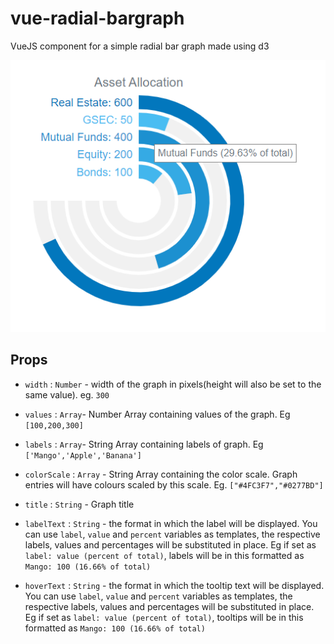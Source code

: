# vue-radial-bargraph
VueJS component for a simple radial bar graph made using d3

![screenshot](./assets/ss1.png)

## Props

- `width` : `Number` - width of the graph in pixels(height will also be set to the same value). eg. `300`

- `values` : `Array`- Number Array containing values of the graph. Eg `[100,200,300]`

- `labels` : `Array`- String Array containing labels of graph. Eg `['Mango','Apple','Banana']`

- `colorScale` : `Array` - String Array containing the color scale. Graph entries will have colours scaled by this scale. Eg. `["#4FC3F7","#0277BD"]`

- `title` : `String` - Graph title 

- `labelText` : `String` - the format in which the label will be displayed. You can use `label`, `value` and `percent` variables as templates, the respective labels, values and percentages will be substituted in place. Eg if set as `label: value (percent of total)`, labels will be in this formatted as `Mango: 100 (16.66% of total)`

- `hoverText` : `String` - the format in which the tooltip text will be displayed. You can use `label`, `value` and `percent` variables as templates, the respective labels, values and percentages will be substituted in place. Eg if set as `label: value (percent of total)`, tooltips will be in this formatted as `Mango: 100 (16.66% of total)`
